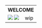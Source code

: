 <center>
<table style="width:100%">
  <tr>
    <th align="center" colspan="2">WELCOME</th>
  </tr>
  <tr>
    <td> <img src="https://i.postimg.cc/6QP9s3TZ/pony-town-did-babygirl-stand-3x.png"> <img src="https://i.postimg.cc/rps8YWyc/pony-town-did-babyboy-stand-3x.png"> </td>
     <td>wip</td>
  </tr>
</table>
</center>
